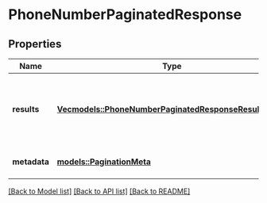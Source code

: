 # PhoneNumberPaginatedResponse

## Properties

Name | Type | Description | Notes
------------ | ------------- | ------------- | -------------
**results** | [**Vec<models::PhoneNumberPaginatedResponseResultsInner>**](PhoneNumberPaginatedResponse_results_inner.md) | A list of phone numbers, which can be of any provider type. | 
**metadata** | [**models::PaginationMeta**](PaginationMeta.md) | Metadata about the pagination. | 

[[Back to Model list]](../README.md#documentation-for-models) [[Back to API list]](../README.md#documentation-for-api-endpoints) [[Back to README]](../README.md)



